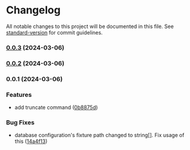 # Changelog

All notable changes to this project will be documented in this file. See [standard-version](https://github.com/conventional-changelog/standard-version) for commit guidelines.

### [0.0.3](https://github.com/antify/database-cli/compare/v0.0.2...v0.0.3) (2024-03-06)

### [0.0.2](https://github.com/antify/database-cli/compare/v0.0.1...v0.0.2) (2024-03-06)

### 0.0.1 (2024-03-06)


### Features

* add truncate command ([0b8875d](https://github.com/antify/database-cli/commit/0b8875de6a25fb705bc5934382c2c9d22358c9b8))


### Bug Fixes

* database configuration's fixture path changed to string[]. Fix usage of this ([14a4f13](https://github.com/antify/database-cli/commit/14a4f1351a918a779b5757536fe29a12ca9b68ef))
